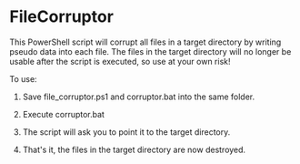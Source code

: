 # FileCorruptor

This PowerShell script will corrupt all files in a target directory by writing pseudo data into each file. The files in the target directory will no longer be usable after the script is executed, so use at your own risk!

To use:

1. Save file_corruptor.ps1 and corruptor.bat into the same folder.

2. Execute corruptor.bat

3. The script will ask you to point it to the target directory. 

4. That's it, the files in the target directory are now destroyed. 
